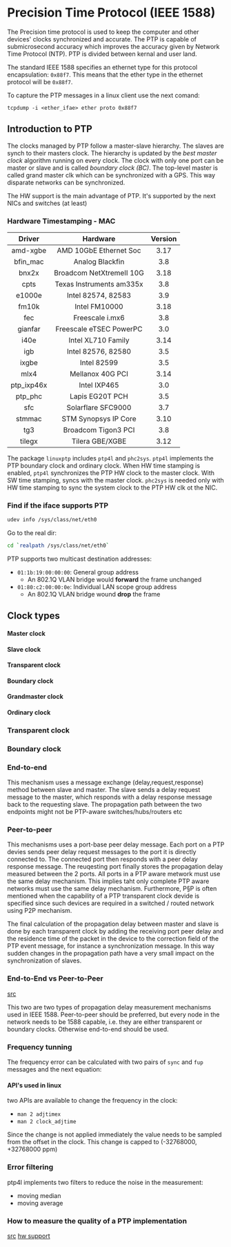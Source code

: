 # Precision Time Protocol (IEEE 1588)

The Precision time protocol is used to keep the computer and other devices'
clocks synchronized and accurate. The PTP is capable of submicrosecond accuracy
which improves the accuracy given by Network Time Protocol (NTP).
PTP is divided between kernal and user land.

The standard IEEE 1588 specifies an ethernet type for this protocol
encapsulation: `0x88f7`. This means that the ether type in the ethernet
protocol will be `0x88f7`.


To capture the PTP messages in a linux client use the next comand:

```
tcpdump -i <ether_ifae> ether proto 0x88f7 
```

## Introduction to PTP

The clocks managed by PTP follow a master-slave hierarchy. The slaves are synch
to their masters clock. The hierarchy is updated by the _best master clock_
algorithm running on every clock. The clock with only one port can be master or
slave and is called _boundary clock (BC)_. The top-level master is called
grand master clk which can be synchronized with a GPS. This way disparate
networks can be synchronized.

The HW support is the main advantage of PTP. It's supported by the next NICs
and switches (at least)

### Hardware Timestamping - MAC
|  Driver  | Hardware                 | Version |
|  :----:  | :----------------------: | :-----: |
|amd-xgbe  | AMD 10GbE Ethernet Soc   |  3.17   |
|bfin_mac  | Analog Blackfin          |  3.8    |
|bnx2x     | Broadcom NetXtremeII 10G |  3.18   |
|cpts      | Texas Instruments am335x |  3.8    |
|e1000e    | Intel 82574, 82583       |  3.9    |
|fm10k     | Intel FM10000            |  3.18   |
|fec       | Freescale i.mx6          |  3.8    |
|gianfar   | Freescale eTSEC PowerPC  |  3.0    |
|i40e      | Intel XL710 Family       |  3.14   |
|igb       | Intel 82576, 82580       |  3.5    |
|ixgbe     | Intel 82599              |  3.5    |
|mlx4      | Mellanox 40G PCI         |  3.14   |
|ptp_ixp46x| Intel IXP465             |  3.0    |
|ptp_phc   | Lapis EG20T PCH          |  3.5    |
|sfc       | Solarflare SFC9000       |  3.7    |
|stmmac    | STM Synopsys IP Core     |  3.10   |
|tg3       | Broadcom Tigon3 PCI      |  3.8    |
|tilegx    | Tilera GBE/XGBE          |  3.12   |

The package `linuxptp` includes `ptp4l` and `phc2sys`. `ptp4l` implements the
PTP boundary clock and ordinary clock. When HW time stamping is enabled, `ptp4l`
synchronizes the PTP HW clock to the master clock. With SW time stamping, syncs
with the master clock. `phc2sys` is needed only with HW time stamping to sync
the system clock to the PTP HW clk ot the NIC.

### Find if the iface supports PTP

```bash
udev info /sys/class/net/eth0
```

Go to the real dir:

```bash
cd `realpath /sys/class/net/eth0`

```


PTP supports two multicast destination addresses:
- `01:1b:19:00:00:00`: General group address
    - An 802.1Q VLAN bridge would __forward__ the frame unchanged
- `01:80:c2:00:00:0e`: Individual LAN scope group address
    - An 802.1Q VLAN bridge wound __drop__ the frame

## Clock types

#### Master clock

#### Slave clock

#### Transparent clock

#### Boundary clock

#### Grandmaster clock

#### Ordinary clock



### Transparent clock

### Boundary clock


### End-to-end

This mechanism uses a message exchange (delay,request,response) method between slave and master.
The slave sends a delay request message to the master, which responds with a delay response message
back to the requesting slave. The propagation path between the two endpoints might not be PTP-aware
switches/hubs/routers etc


### Peer-to-peer

This mechanisms uses a port-base peer delay message. Each port on a PTP devies sends peer delay request messages to the port it is directly connected to. The connected port then responds with a peer delay response message. The reuqesting port finally stores the propagation delay measured between the 2 ports. All ports in a PTP aware metwork must use the same delay mechanism. This implies taht only complete PTP aware networks must use the same delay mechanism. Furthermore, P§P is often mentioned when the capability of a PTP transparent clock devide is specified since such devices are required in a switched / routed network using P2P mechanism.

The final calculation of the propagation delay between master and slave is done by each transparent clock by adding the receiving port peer delay and the residence time of the packet in the device to the correction field of the PTP event message, for instance a synchronization message. In this way sudden changes in the propagation path have a very small impact on the synchronization of slaves.


### **End-to-End** vs **Peer-to-Peer**
[src](https://blog.meinbergglobal.com/2013/09/19/end-end-versus-peer-peer/)


This two are two types of propagation delay measurement mechanisms used in 
IEEE 1588.
Peer-to-peer should be preferred, but every node in the network needs to be
1588 capable, i.e. they are either transparent or boundary clocks. Otherwise
end-to-end should be used.


### Frequency tunning

The frequency error can be calculated with two pairs of `sync` and `fup` messages and the next equation:



#### API's used in linux

two APIs are available to change the frequency in the clock:

- `man 2 adjtimex`
- `man 2 clock_adjtime`

Since the change is not applied immediately the value needs to be sampled from the offset in the clock. This change is capped to (-32768000, +32768000 ppm)
### Error filtering

ptp4l implements two filters to reduce the noise in the measurement:

- moving median
- moving average



### How to measure the quality of a PTP implementation

[src](https://doc.opensuse.org/documentation/leap/tuning/html/book.sle.tuning/cha.tuning.ptp.html)
[hw support](http://linuxptp.sourceforge.net/)
